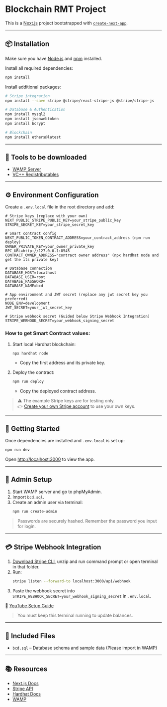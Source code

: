 # Blockchain RMT Project

This is a [Next.js](https://nextjs.org) project bootstrapped with [`create-next-app`](https://nextjs.org/docs/app/api-reference/cli/create-next-app).

---

## 📦 Installation

Make sure you have [Node.js](https://nodejs.org/) and [npm](https://www.npmjs.com/) installed.

Install all required dependencies:

```bash
npm install
```

Install additional packages:

```bash
# Stripe integration
npm install --save stripe @stripe/react-stripe-js @stripe/stripe-js

# Database & Authentication
npm install mysql2
npm install jsonwebtoken
npm install bcrypt

# Blockchain
npm install ethers@latest
```

---

## 🧰 Tools to be downloaded 

- [WAMP Server](https://sourceforge.net/projects/wampserver/)
- [VC++ Redistributables](https://github.com/abbodi1406/vcredist/releases)
  
---

## ⚙️ Environment Configuration

Create a `.env.local` file in the root directory and add:

```env
# Stripe keys (replace with your own)
NEXT_PUBLIC_STRIPE_PUBLIC_KEY=your_stripe_public_key
STRIPE_SECRET_KEY=your_stripe_secret_key

# Smart contract config
NEXT_PUBLIC_TOKEN_CONTRACT_ADDRESS=your_contract_address (npm run deploy)
OWNER_PRIVATE_KEY=your_owner_private_key
RPC_URL=http://127.0.0.1:8545
CONTRACT_OWNER_ADDRESS="contract owner address" (npx hardhat node and get the its private key)

# Database connection
DATABASE_HOST=localhost
DATABASE_USER=root
DATABASE_PASSWORD=
DATABASE_NAME=bcd

# App environment and JWT secret (replace any jwt secret key you preferred)
NODE_ENV=development
JWT_SECRET=your_jwt_secret_key

# Stripe webhook secret (Guided below Stripe Webhook Integration)
STRIPE_WEBHOOK_SECRET=your_webhook_signing_secret 

```

### How to get Smart Contract values:

1. Start local Hardhat blockchain:
   ```bash
   npx hardhat node
   ```
   - Copy the first address and its private key.

2. Deploy the contract:
   ```bash
   npm run deploy
   ```
   - Copy the deployed contract address.

> ⚠️ The example Stripe keys are for testing only.  
> 👉 [Create your own Stripe account](https://dashboard.stripe.com/register) to use your own keys.

---

## 🚀 Getting Started

Once dependencies are installed and `.env.local` is set up:

```bash
npm run dev
```

Open [http://localhost:3000](http://localhost:3000) to view the app.

---

## 🧪 Admin Setup

1. Start WAMP server and go to phpMyAdmin.
2. Import `bcd.sql`.
3. Create an admin user via terminal:
   ```bash
   npm run create-admin
   ```

> Passwords are securely hashed. Remember the password you input for login.

---

## 💳 Stripe Webhook Integration

1. [Download Stripe CLI](https://stripe.com/docs/stripe-cli), unzip and run command prompt or open terminal in that folder.
2. Run:
   ```bash
   stripe listen --forward-to localhost:3000/api/webhook
   ```
3. Paste the webhook secret into `STRIPE_WEBHOOK_SECRET=your_webhook_signing_secret` in `.env.local`. 

🎥 [YouTube Setup Guide](https://www.youtube.com/watch?v=1l4NMj-NTUE&t=616s)

> You must keep this terminal running to update balances.

---

## 📎 Included Files

- `bcd.sql` – Database schema and sample data (Please import in WAMP)

---

## 📚 Resources

- [Next.js Docs](https://nextjs.org/docs)
- [Stripe API](https://stripe.com/docs)
- [Hardhat Docs](https://hardhat.org/docs)
- [WAMP](https://www.wampserver.com/en/)

